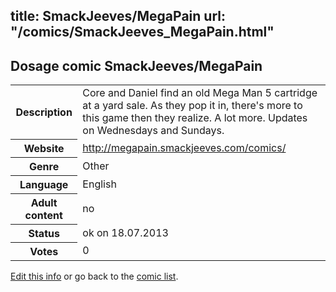 title: SmackJeeves/MegaPain
url: "/comics/SmackJeeves_MegaPain.html"
---
Dosage comic SmackJeeves/MegaPain
-----------------------------------------

<p id="msg"></p>
<script type="text/javascript">
if (window.location.search === '?edit_info_mail=sent_ok') {
  var elem = document.getElementById("msg");
  elem.innerHTML = 'Edited information sucessfully sent for review, which is usually done daily. Thanks!';
  elem.className = 'ok';
}
</script>
<table class="comicinfo">
<tr>
<th>Description</th><td>Core and Daniel find an old Mega Man 5 cartridge at a yard sale. As they pop it in, there's more to this game then they realize. A lot more. Updates on Wednesdays and Sundays.</td>
</tr>
<tr>
<th>Website</th><td><a href="http://megapain.smackjeeves.com/comics/">http://megapain.smackjeeves.com/comics/</a></td>
</tr>
<tr>
<th>Genre</th><td>Other</td>
</tr>
<tr>
<th>Language</th><td>English</td>
</tr>
<tr>
<th>Adult content</th><td>no</td>
</tr>
<tr>
<th>Status</th><td>ok on 18.07.2013</td>
</tr>
<tr>
<th>Votes</th><td>0</td>
</tr>
</table>

[Edit this info](SmackJeeves_MegaPain_edit.html) or go back to the [comic list](../comic-index.html).
